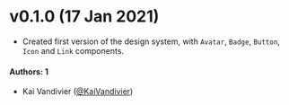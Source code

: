 # v0.1.0 (17 Jan 2021)

- Created first version of the design system, with `Avatar`, `Badge`, `Button`, `Icon` and `Link` components.

#### Authors: 1

- Kai Vandivier ([@KaiVandivier](https://github.com/KaiVandivier))